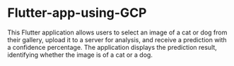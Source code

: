 # Flutter-app-using-GCP
 This Flutter application allows users to select an image of a cat or dog from their gallery, upload it to a server for analysis, and receive a prediction with a confidence percentage. The application displays the prediction result, identifying whether the image is of a cat or a dog.
